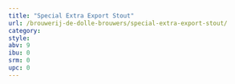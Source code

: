 ```yaml
---
title: "Special Extra Export Stout"
url: /brouwerij-de-dolle-brouwers/special-extra-export-stout/
category: 
style: 
abv: 9
ibu: 0
srm: 0
upc: 0
---
```


